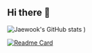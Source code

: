 ## Hi there 👋

<!--
**jaewook94/jaewook94** is a ✨ _special_ ✨ repository because its `README.md` (this file) appears on your GitHub profile.

Here are some ideas to get you started:

- 🔭 I’m currently working on ...
- 🌱 I’m currently learning ...
- 👯 I’m looking to collaborate on ...
- 🤔 I’m looking for help with ...
- 💬 Ask me about ...
- 📫 How to reach me: ...
- 😄 Pronouns: ...
- ⚡ Fun fact: ...
-->

![Jaewook's GitHub stats](https://github-readme-stats.vercel.app/api?username=jaewook94&hide=contribs,prs,issues,count_private=true&show_icons=true&theme=dark)
)

[![Readme Card](https://github-readme-stats.vercel.app/api/pin/?username=jaewook94&repo=data-crawling-project)](https://github.com/jaewook94/github-readme-stats)
